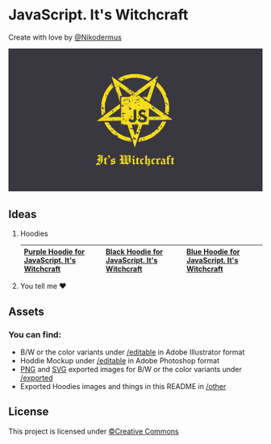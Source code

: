 # JavaScript. It's Witchcraft

Create with love by [@Nikodermus](https://github.com/Nikodermus)

![Banner for JavaScript. It's Witchcraft](/exported/other/banner.png 'Banner')

## Ideas

1. Hoodies

    | [Purple Hoodie for JavaScript. It's Witchcraft](/exported/other/hoodie-green-over-purple.png 'Hoddie green over purple') | [Black Hoodie for JavaScript. It's Witchcraft](/exported/other/hoodie-yello-over-black.png 'Hoddie yellow over black') | [Blue Hoodie for JavaScript. It's Witchcraft](/exported/other/hoodie-react-blues.png 'Hoddie React blues') |
    | ------------------------------------------------------------------------------------------------------------------------ | ---------------------------------------------------------------------------------------------------------------------- | ---------------------------------------------------------------------------------------------------------- |

1. You tell me ♥️

## Assets

### You can find:

-   B/W or the color variants under [/editable](/editable) in Adobe Illustrator format
-   Hoddie Mockup under [/editable](/editable) in Adobe Photoshop format
-   [PNG](/exported/png) and [SVG](/exported/svg) exported images for B/W or the color variants under [/exported](/exported)
-   Exported Hoodies images and things in this README in [/other](/exported/other)

## License

This project is licensed under [©Creative Commons](/LICENSE)
